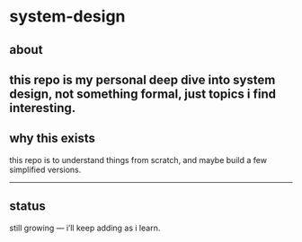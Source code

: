 # system-design

## about

this repo is my personal deep dive into system design, not something formal, just topics i find interesting.
---

## why this exists

this repo is to understand things from scratch, and maybe build a few simplified versions.

---

## status

still growing — i’ll keep adding as i learn.




